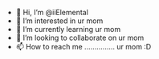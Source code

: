 - 👋 Hi, I’m @iiElemental
- 👀 I’m interested in ur mom
- 🌱 I’m currently learning ur mom
- 💞️ I’m looking to collaborate on ur mom
- 📫 How to reach me ............... ur mom :D

<!---
iiElemental/iiElemental is a ✨ special ✨ repository because its `README.md` (this file) appears on your GitHub profile.
You can click the Preview link to take a look at your changes.
--->
